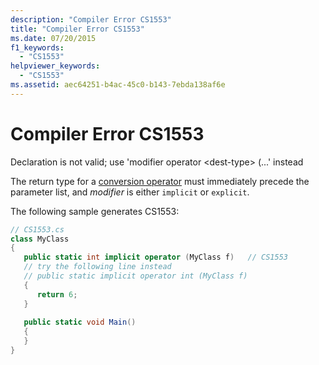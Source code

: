 ```yaml
---
description: "Compiler Error CS1553"
title: "Compiler Error CS1553"
ms.date: 07/20/2015
f1_keywords: 
  - "CS1553"
helpviewer_keywords: 
  - "CS1553"
ms.assetid: aec64251-b4ac-45c0-b143-7ebda138af6e
---
```

# Compiler Error CS1553
Declaration is not valid; use 'modifier operator \<dest-type> (...' instead  
  
The return type for a [conversion operator](../language-reference/operators/user-defined-conversion-operators.md) must immediately precede the parameter list, and *modifier* is either `implicit` or `explicit`.
  
The following sample generates CS1553:  
  
```csharp  
// CS1553.cs  
class MyClass  
{  
   public static int implicit operator (MyClass f)   // CS1553  
   // try the following line instead  
   // public static implicit operator int (MyClass f)  
   {  
      return 6;  
   }  
  
   public static void Main()  
   {  
   }  
}  
```
